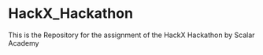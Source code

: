 # HackX_Hackathon
This is the Repository for the assignment of the HackX Hackathon by Scalar Academy
